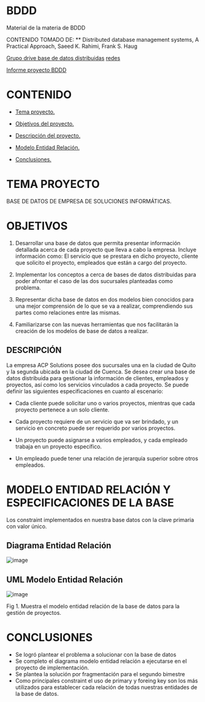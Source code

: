 # BDDD
Material de la materia de BDDD

CONTENIDO TOMADO DE:
** Distributed database management systems, A Practical Approach, Saeed K. Rahimi, Frank S. Haug

[Grupo drive base de datos distribuidas](https://drive.google.com/drive/folders/1XI_63xHAIQPeJnq_48AHhJsdpdzCzHwx?usp=sharing)
[redes](http://chennaicisco.blogspot.com/2013/02/configure-igrp-in-routers-to-enable.html)


[Informe proyecto BDDD](https://drive.google.com/drive/folders/1XI_63xHAIQPeJnq_48AHhJsdpdzCzHwx?usp=sharing)


# CONTENIDO

* [Tema proyecto.](#id1)

* [Objetivos del proyecto.](#id2)

* [Descripción del proyecto.](#id3)

* [Modelo Entidad Relación.](#id4)

* [Conclusiones.](#id5)
  

<a name="id1"></a>

# TEMA PROYECTO

BASE DE DATOS DE EMPRESA DE SOLUCIONES INFORMÁTICAS.


<a name="id2"></a>

# OBJETIVOS


1.    Desarrollar una base de datos que permita presentar información detallada acerca de cada proyecto que lleva a cabo la empresa. Incluye información como: El servicio que se prestara en dicho proyecto, cliente que solicito el proyecto, empleados que están a cargo del proyecto.
 
2.    Implementar los conceptos a cerca de bases de datos distribuidas para poder afrontar el caso de las dos sucursales planteadas como problema.
 
3.    Representar dicha base de datos en dos modelos bien conocidos para una mejor comprensión de lo que se va a realizar, comprendiendo sus partes como relaciones entre las mismas.
 
4.    Familiarizarse con las nuevas herramientas que nos facilitarán la creación de los modelos de base de datos a realizar.


<a name="id3"></a>

## DESCRIPCIÓN 

La empresa ACP Solutions posee dos sucursales una en la ciudad de Quito y la segunda ubicada en la ciudad de Cuenca. Se desea crear una base de datos distribuida para gestionar la información de clientes, empleados  y proyectos, así como los servicios vinculados a cada proyecto.
Se puede definir las siguientes especificaciones en cuanto al escenario:
 
*  Cada cliente puede solicitar uno o varios proyectos, mientras que cada proyecto pertenece a un solo cliente.
 
*  Cada proyecto  requiere de un servicio que va ser brindado, y un servicio en concreto puede ser requerido por varios proyectos.
*   Un proyecto puede asignarse a varios empleados, y cada empleado trabaja en un proyecto específico.
 
*   Un empleado puede tener una relación de jerarquía superior sobre otros empleados.

<a name="id4"></a>

#  MODELO ENTIDAD RELACIÓN Y ESPECIFICACIONES DE LA BASE


Los constraint implementados en nuestra base datos con la clave primaria con valor único.

## Diagrama Entidad Relación

![image](https://user-images.githubusercontent.com/50051312/58880499-9fc53600-869d-11e9-87ff-cbc3e8b9221c.png)

## UML Modelo Entidad Relación

![image](https://user-images.githubusercontent.com/50051312/58879918-5cb69300-869c-11e9-955d-7fe15e102c32.png)

     
Fig 1. Muestra el modelo entidad relación de la base de datos para la gestión de proyectos.



<a name="id5"></a>
#  CONCLUSIONES

* Se logró plantear el problema a solucionar con la base de datos
* Se completo el diagrama modelo entidad relación a ejecutarse en el proyecto de implementación.
* Se plantea la solución por fragmentación para el segundo bimestre
* Como principales constraint el uso de primary y foreing key son los más utilizados para establecer cada relación de todas nuestras
entidades de la base de datos.

